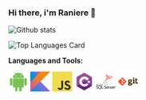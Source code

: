 ### Hi there, i'm Raniere 👋

![Github stats](https://github-readme-stats.vercel.app/api?username=ranierelm&theme=algolia&show_icons=true&count_private=true)



![Top Languages Card](https://github-readme-stats.vercel.app/api/top-langs/?username=ranierelm&layout=compact)


**Languages and Tools:**

<code><img height="40" src="https://raw.githubusercontent.com/ranierelm/ranierelm/main/assets/android.png"></code>
<code><img height="40" src="https://raw.githubusercontent.com/ranierelm/ranierelm/main/assets/kotlin.png"></code>
<code><img height="40" src="https://raw.githubusercontent.com/ranierelm/ranierelm/main/assets/javascript.png"></code>
<code><img height="40" src="https://raw.githubusercontent.com/ranierelm/ranierelm/main/assets/csharp.png"></code>
<code><img height="40" src="https://raw.githubusercontent.com/ranierelm/ranierelm/main/assets/sql-server.png"></code>
<code><img height="40" src="https://raw.githubusercontent.com/ranierelm/ranierelm/main/assets/git.png"></code>
 

<!--
**ranierelm/ranierelm** is a ✨ _special_ ✨ repository because its `README.md` (this file) appears on your GitHub profile.

Here are some ideas to get you started:

- 🔭 I’m currently working on ...
- 🌱 I’m currently learning ...
- 👯 I’m looking to collaborate on ...
- 🤔 I’m looking for help with ...
- 💬 Ask me about ...
- 📫 How to reach me: ...
- 😄 Pronouns: ...
- ⚡ Fun fact: ...
-->
